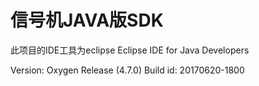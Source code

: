 # 信号机JAVA版SDK
此项目的IDE工具为eclipse
Eclipse IDE for Java Developers

Version: Oxygen Release (4.7.0)
Build id: 20170620-1800